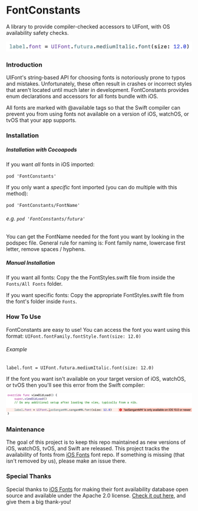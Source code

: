 # FontConstants
A library to provide compiler-checked accessors to UIFont, with OS availability safety checks.

![Usage](https://raw.githubusercontent.com/52inc/FontConstants/master/ReadMeResources/Usage.jpg)

### Introduction
UIFont's string-based API for choosing fonts is notoriously prone to typos and mistakes. Unfortunately, these often result in crashes or incorrect styles that aren't located until much later in development. FontConstants provides enum declarations and accessors for all fonts bundle with iOS.

All fonts are marked with @available tags so that the Swift compiler can prevent you from using fonts not available on a version of iOS, watchOS, or tvOS that your app supports.

### Installation

##### Installation with Cocoapods

If you want _all_ fonts in iOS imported:

`pod 'FontConstants'`

If you only want a _specific_ font imported (you can do multiple with this method): 

`pod 'FontConstants/FontName'`

###### e.g. `pod 'FontConstants/futura'`

You can get the FontName needed for the font you want by looking in the podspec file. General rule for naming is: Font family name, lowercase first letter, remove spaces / hyphens.

##### Manual Installation

If you want all fonts: Copy the the FontStyles.swift file from inside the `Fonts/All Fonts` folder.

If you want specific fonts: Copy the appropriate FontStyles.swift file from the font's folder inside `Fonts`.

### How To Use

FontConstants are easy to use! You can access the font you want using this format: `UIFont.fontFamily.fontStyle.font(size: 12.0)`

###### Example
`````
label.font = UIFont.futura.mediumItalic.font(size: 12.0)
`````

If the font you want isn't available on your target version of iOS, watchOS, or tvOS then you'll see this error from the Swift compiler:

![Availability Warning](https://raw.githubusercontent.com/52inc/FontConstants/master/ReadMeResources/AvailabilityWarning.png)

### Maintenance

The goal of this project is to keep this repo maintained as new versions of iOS, watchOS, tvOS, and Swift are released. This project tracks the availability of fonts from [iOS Fonts](https://github.com/mcritz/iosfonts) font repo. If something is missing (that isn't removed by us), please make an issue there.

### Special Thanks
Special thanks to [iOS Fonts](https://iosfonts.com) for making their font availability database open source and available under the Apache 2.0 license. [Check it out here](https://github.com/mcritz/iosfonts), and give them a big thank-you!